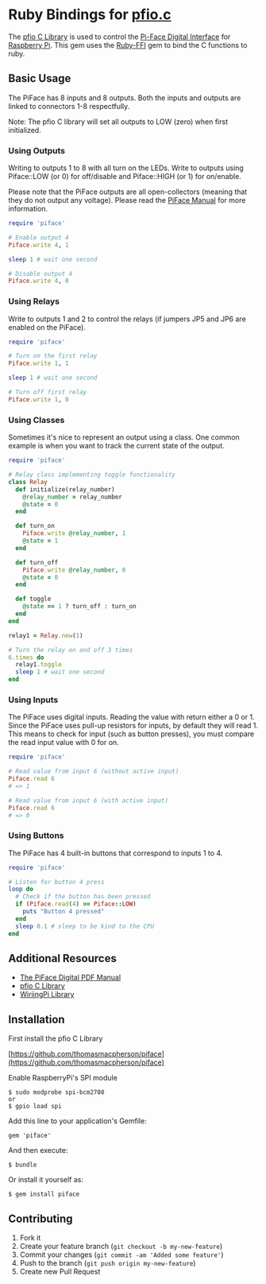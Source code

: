 # Ruby Bindings for [pfio.c](https://github.com/thomasmacpherson/piface/tree/master/c)

The [pfio C Library](https://github.com/thomasmacpherson/piface/blob/master/c/) is used to control the [Pi-Face Digital Interface](http://pi.cs.man.ac.uk/interface.htm) for [Raspberry Pi](http://www.raspberrypi.org/). This gem uses the [Ruby-FFI](https://github.com/ffi/ffi) gem to bind the C functions to ruby.

## Basic Usage

The PiFace has 8 inputs and 8 outputs. Both the inputs and outputs are linked to connectors 1-8 respectfully.

Note: The pfio C library will set all outputs to LOW (zero) when first initialized.

### Using Outputs
Writing to outputs 1 to 8 with all turn on the LEDs. Write to outputs using Piface::LOW (or 0) for off/disable and Piface::HIGH (or 1) for on/enable.

Please note that the PiFace outputs are all open-collectors (meaning that they do not output any voltage). Please read the [PiFace Manual](http://www.farnell.com/datasheets/1684425.pdf) for more information.

```ruby
require 'piface'

# Enable output 4
Piface.write 4, 1

sleep 1 # wait one second

# Disable output 4
Piface.write 4, 0
```

### Using Relays
Write to outputs 1 and 2 to control the relays (if jumpers JP5 and JP6 are enabled on the PiFace).
```ruby
require 'piface'

# Turn on the first relay
Piface.write 1, 1

sleep 1 # wait one second

# Turn off first relay
Piface.write 1, 0
```

### Using Classes
Sometimes it's nice to represent an output using a class. One common example is when you want to track the current state of the output.
```ruby
require 'piface'

# Relay class implementing toggle functionality
class Relay
  def initialize(relay_number)
    @relay_number = relay_number
    @state = 0
  end

  def turn_on
    Piface.write @relay_number, 1
    @state = 1
  end

  def turn_off
    Piface.write @relay_number, 0
    @state = 0
  end

  def toggle
    @state == 1 ? turn_off : turn_on
  end
end

relay1 = Relay.new(1)

# Turn the relay on and off 3 times
6.times do
  relay1.toggle
  sleep 1 # wait one second
end
```

### Using Inputs
The PiFace uses digital inputs. Reading the value with return either a 0 or 1. Since the PiFace uses pull-up resistors for inputs, by default they will read 1. This means to check for input (such as button presses), you must compare the read input value with 0 for on.
```ruby
require 'piface'

# Read value from input 6 (without active input)
Piface.read 6
# => 1

# Read value from input 6 (with active input)
Piface.read 6
# => 0
```

### Using Buttons
The PiFace has 4 built-in buttons that correspond to inputs 1 to 4.
```ruby
require 'piface'

# Listen for button 4 press
loop do
  # Check if the button has been pressed
  if (Piface.read(4) == Piface::LOW)
    puts "Button 4 pressed"
  end
  sleep 0.1 # sleep to be kind to the CPU
end
```

## Additional Resources
* [The PiFace Digital PDF Manual](http://www.farnell.com/datasheets/1684425.pdf)
* [pfio C Library](https://github.com/thomasmacpherson/piface/blob/master/c/)
* [WiriingPi Library](https://github.com/WiringPi/WiringPi)

## Installation

First install the pfio C Library

[https://github.com/thomasmacpherson/piface](https://github.com/thomasmacpherson/piface)

Enable RaspberryPi's SPI module

    $ sudo modprobe spi-bcm2708
    or
    $ gpio load spi

Add this line to your application's Gemfile:

    gem 'piface'

And then execute:

    $ bundle

Or install it yourself as:

    $ gem install piface


## Contributing

1. Fork it
2. Create your feature branch (`git checkout -b my-new-feature`)
3. Commit your changes (`git commit -am 'Added some feature'`)
4. Push to the branch (`git push origin my-new-feature`)
5. Create new Pull Request
